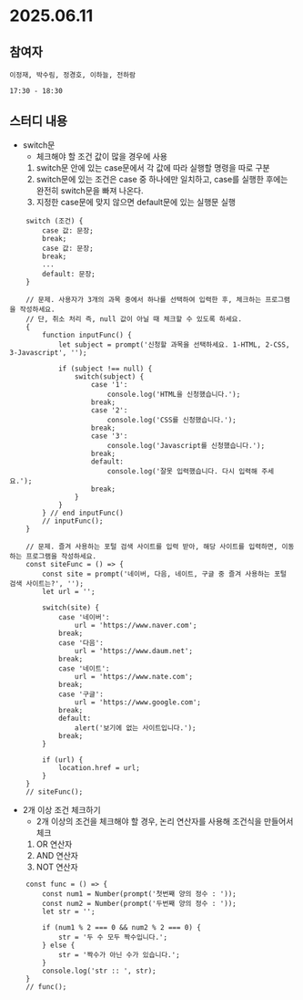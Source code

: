 # 2025.06.11

## 참여자
```
이정재, 박수림, 정경호, 이하늘, 전하람

17:30 - 18:30
```

## 스터디 내용
- switch문
	- 체크해야 할 조건 값이 많을 경우에 사용
	1. switch문 안에 있는 case문에서 각 값에 따라 실행할 명령을 따로 구분
	2. switch문에 있는 조건은 case 중 하나에만 일치하고, case를 실행한 후에는 완전히 switch문을 빠져 나온다.
	3. 지정한 case문에 맞지 않으면 default문에 있는 실행문 실행

```
	switch (조건) {
		case 값: 문장;
		break;
		case 값: 문장;
		break;
		...
		default: 문장;
	}
```

```
	// 문제. 사용자가 3개의 과목 중에서 하나를 선택하여 입력한 후, 체크하는 프로그램을 작성하세요.
	// 단, 취소 처리 즉, null 값이 아닐 때 체크할 수 있도록 하세요.
	{
		function inputFunc() {
			let subject = prompt('신청할 과목을 선택하세요. 1-HTML, 2-CSS, 3-Javascript', '');

			if (subject !== null) {
				switch(subject) {
					case '1':
						console.log('HTML을 신청했습니다.');
					break;
					case '2':
						console.log('CSS를 신청했습니다.');
					break;
					case '3':
						console.log('Javascript를 신청했습니다.');
					break;
					default:
						console.log('잘못 입력했습니다. 다시 입력해 주세요.');
					break;
				}
			}
		} // end inputFunc()
		// inputFunc();
	}
```

```
	// 문제. 즐겨 사용하는 포털 검색 사이트를 입력 받아, 해당 사이트를 입력하면, 이동하는 프로그램을 작성하세요.
	const siteFunc = () => {
		const site = prompt('네이버, 다음, 네이트, 구글 중 즐겨 사용하는 포털 검색 사이트는?', '');
		let url = '';

		switch(site) {
			case '네이버':
				url = 'https://www.naver.com';
			break;
			case '다음':
				url = 'https://www.daum.net';
			break;
			case '네이트':
				url = 'https://www.nate.com';
			break;
			case '구글':
				url = 'https://www.google.com';
			break;
			default:
				alert('보기에 없는 사이트입니다.');
			break;
		}

		if (url) {
			location.href = url;
		}
	}
	// siteFunc();
```

- 2개 이상 조건 체크하기
	- 2개 이상의 조건을 체크해야 할 경우, 논리 연산자를 사용해 조건식을 만들어서 체크
	1. OR 연산자
	2. AND 연산자
	3. NOT 연산자

```
	const func = () => {
		const num1 = Number(prompt('첫번째 양의 정수 : '));
		const num2 = Number(prompt('두번째 양의 정수 : '));
		let str = '';

		if (num1 % 2 === 0 && num2 % 2 === 0) {
			str = '두 수 모두 짝수입니다.';
		} else {
			str = '짝수가 아닌 수가 있습니다.';
		}
		console.log('str :: ', str);
	}
	// func();
```